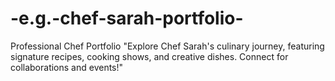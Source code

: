 # -e.g.-chef-sarah-portfolio-
Professional Chef Portfolio "Explore Chef Sarah's culinary journey, featuring signature recipes, cooking shows, and creative dishes. Connect for collaborations and events!"
